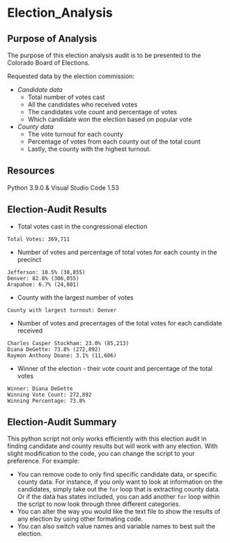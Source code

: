 # Election_Analysis
## Purpose of Analysis
The purpose of this election analysis audit is to be presented to the Colorado Board of Elections. 

Requested data by the election commission:
- *Candidate data*
   - Total number of votes cast 
   - All the candidates who received votes
   - The candidates vote count and percentage of votes 
   - Which candidate won the election based on popular vote
- *County data*
   - The vote turnout for each county 
   - Percentage of votes from each county out of the total count
   - Lastly, the county with the highest turnout. 
   
## Resources
Python 3.9.0 & Visual Studio Code 1.53

## Election-Audit Results
- Total votes cast in the congressional election
``` 
Total Votes: 369,711
```
- Number of votes and percentage of total votes for each county in the precinct
```
Jefferson: 10.5% (38,855)
Denver: 82.8% (306,055)
Arapahoe: 6.7% (24,801)
```
- County with the largest number of votes
```
County with largest turnout: Denver
```
- Number of votes and precentages of the total votes for each candidate received
```
Charles Casper Stockham: 23.0% (85,213)
Diana DeGette: 73.8% (272,892)
Raymon Anthony Doane: 3.1% (11,606)
```
- Winner of the election - their vote count and percentage of the total votes
```
Winner: Diana DeGette
Winning Vote Count: 272,892
Winning Percentage: 73.8%
```
## Election-Audit Summary
This python script not only works efficiently with this election audit in finding candidate and county results but will work with any election. With slight modification to the code, you can change the script to your preference. For example:
- You can remove code to only find specific candidate data, or specific county data. For instance, if you only want to look at information on the candidates, simply take out the `for` loop that is extracting county data. Or if the data has states included, you can add another `for` loop within the script to now look through three different categories. 
- You can alter the way you would like the text file to show the results of any election by using other formating code. 
- You can also switch value names and variable names to best suit the election.

